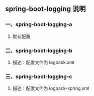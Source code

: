 ## spring-boot-logging 说明

### 一、spring-boot-logging-a

1. 默认配置

### 二、spring-boot-logging-b

1. 描述：配置文件为 logback.xml

### 三、spring-boot-logging-c

1. 描述：配置文件为 logback-spring.xml

